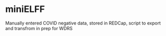 # miniELFF
Manually entered COVID negative data, stored in REDCap, script to export and transfrom in prep for WDRS
